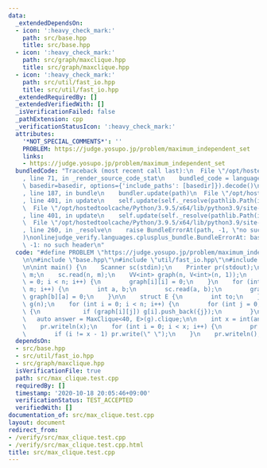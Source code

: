 ```yaml
---
data:
  _extendedDependsOn:
  - icon: ':heavy_check_mark:'
    path: src/base.hpp
    title: src/base.hpp
  - icon: ':heavy_check_mark:'
    path: src/graph/maxclique.hpp
    title: src/graph/maxclique.hpp
  - icon: ':heavy_check_mark:'
    path: src/util/fast_io.hpp
    title: src/util/fast_io.hpp
  _extendedRequiredBy: []
  _extendedVerifiedWith: []
  _isVerificationFailed: false
  _pathExtension: cpp
  _verificationStatusIcon: ':heavy_check_mark:'
  attributes:
    '*NOT_SPECIAL_COMMENTS*': ''
    PROBLEM: https://judge.yosupo.jp/problem/maximum_independent_set
    links:
    - https://judge.yosupo.jp/problem/maximum_independent_set
  bundledCode: "Traceback (most recent call last):\n  File \"/opt/hostedtoolcache/Python/3.9.5/x64/lib/python3.9/site-packages/onlinejudge_verify/documentation/build.py\"\
    , line 71, in _render_source_code_stat\n    bundled_code = language.bundle(stat.path,\
    \ basedir=basedir, options={'include_paths': [basedir]}).decode()\n  File \"/opt/hostedtoolcache/Python/3.9.5/x64/lib/python3.9/site-packages/onlinejudge_verify/languages/cplusplus.py\"\
    , line 187, in bundle\n    bundler.update(path)\n  File \"/opt/hostedtoolcache/Python/3.9.5/x64/lib/python3.9/site-packages/onlinejudge_verify/languages/cplusplus_bundle.py\"\
    , line 401, in update\n    self.update(self._resolve(pathlib.Path(included), included_from=path))\n\
    \  File \"/opt/hostedtoolcache/Python/3.9.5/x64/lib/python3.9/site-packages/onlinejudge_verify/languages/cplusplus_bundle.py\"\
    , line 401, in update\n    self.update(self._resolve(pathlib.Path(included), included_from=path))\n\
    \  File \"/opt/hostedtoolcache/Python/3.9.5/x64/lib/python3.9/site-packages/onlinejudge_verify/languages/cplusplus_bundle.py\"\
    , line 260, in _resolve\n    raise BundleErrorAt(path, -1, \"no such header\"\
    )\nonlinejudge_verify.languages.cplusplus_bundle.BundleErrorAt: base.hpp: line\
    \ -1: no such header\n"
  code: "#define PROBLEM \"https://judge.yosupo.jp/problem/maximum_independent_set\"\
    \n\n#include \"base.hpp\"\n#include \"util/fast_io.hpp\"\n#include \"graph/maxclique.hpp\"\
    \n\nint main() {\n    Scanner sc(stdin);\n    Printer pr(stdout);\n\n    int n,\
    \ m;\n    sc.read(n, m);\n    VV<int> graph(n, V<int>(n, 1));\n    for (int i\
    \ = 0; i < n; i++) {\n        graph[i][i] = 0;\n    }\n    for (int i = 0; i <\
    \ m; i++) {\n        int a, b;\n        sc.read(a, b);\n        graph[a][b] =\
    \ graph[b][a] = 0;\n    }\n\n    struct E {\n        int to;\n    };\n    VV<E>\
    \ g(n);\n    for (int i = 0; i < n; i++) {\n        for (int j = 0; j < n; j++)\
    \ {\n            if (graph[i][j]) g[i].push_back({j});\n        }\n    }\n\n \
    \   auto answer = MaxClique<40, E>(g).clique;\n\n    int x = int(answer.size());\n\
    \    pr.writeln(x);\n    for (int i = 0; i < x; i++) {\n        pr.write(answer[i]);\n\
    \        if (i != x - 1) pr.write(\" \");\n    }\n    pr.writeln();\n}\n"
  dependsOn:
  - src/base.hpp
  - src/util/fast_io.hpp
  - src/graph/maxclique.hpp
  isVerificationFile: true
  path: src/max_clique.test.cpp
  requiredBy: []
  timestamp: '2020-10-18 20:05:46+09:00'
  verificationStatus: TEST_ACCEPTED
  verifiedWith: []
documentation_of: src/max_clique.test.cpp
layout: document
redirect_from:
- /verify/src/max_clique.test.cpp
- /verify/src/max_clique.test.cpp.html
title: src/max_clique.test.cpp
---
```

